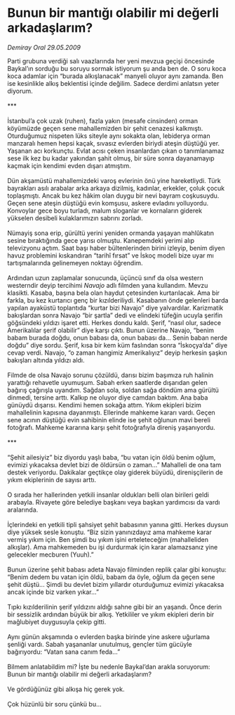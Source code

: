 # Bunun bir mantığı olabilir mi değerli arkadaşlarım?

*Demiray Oral 29.05.2009*

<div class="taraf_structure_2col_1zq">
<div class="margen_n">



 <p>Parti grubuna verdiği salı vaazlarında her yeni mevzua geçişi öncesinde Baykal’ın sorduğu bu soruyu sormak istiyorum şu anda ben de. O soru koca koca adamlar için “burada alkışlanacak” manyeli oluyor aynı zamanda. Ben ise kesinlikle alkış beklentisi içinde değilim. Sadece derdimi anlatsın yeter diyorum. <br/><br/>*** <br/><br/>İstanbul’a çok uzak (ruhen), fazla yakın (mesafe cinsinden) orman köyümüzde geçen sene mahallemizden bir şehit cenazesi kalkmıştı. Oturduğumuz nispeten lüks siteyle aynı sokakta olan, lebiderya orman manzaralı hemen hepsi kaçak, sıvasız evlerden biriydi ateşin düştüğü yer. Yaşanan acı korkunçtu. Evlat acısı çeken insanlardan çıkan o tanımlanamaz sese ilk kez bu kadar yakından şahit olmuş, bir süre sonra dayanamayıp kaçmak için kendimi evden dışarı atmıştım. <br/><br/>Dün akşamüstü mahallemizdeki varoş evlerinin önü yine hareketliydi. Türk bayrakları asılı arabalar arka arkaya dizilmiş, kadınlar, erkekler, çoluk çocuk toplaşmıştı. Ancak bu kez hâkim olan duygu bir nevi bayram coşkusuydu. Geçen sene ateşin düştüğü evin komşusu, askere evladını yolluyordu. Konvoylar gece boyu turladı, malum sloganlar ve kornaların giderek yükselen desibeli kulaklarımızın sabrını zorladı. <br/><br/>Nümayiş sona erip, gürültü yerini yeniden ormanda yaşayan mahlûkatın sesine bıraktığında gece yarısı olmuştu. Kanepemdeki yerimi alıp televizyonu açtım. Saat başı haber bültenlerinden birini izleyip, benim diyen havuz problemini kıskandıran “tarihî fırsat” ve İskoç modeli bize uyar mı tartışmalarında gelinemeyen noktayı öğrendim. <br/><br/>Ardından uzun zaplamalar sonucunda, üçüncü sınıf da olsa western westerndir deyip tercihimi <i>Navajo</i> adlı filmden yana kullandım. Mevzu klasikti. Kasaba, başına bela olan haydut çetesinden kurtarılacak. Ama bir farkla, bu kez kurtarıcı genç bir kızılderiliydi. Kasabanın önde gelenleri barda yapılan ayaküstü toplantıda “kurtar bizi Navajo” diye yalvardılar. Karizmatik bakışlardan sonra Navajo “bir şartla” dedi ve elindeki tüfeğin ucuyla şerifin göğsündeki yıldızı işaret etti. Herkes dondu kaldı. Şerif, “nasıl olur, sadece Amerikalılar şerif olabilir” diye karşı çıktı. Bunun üzerine Navajo, “benim babam burada doğdu, onun babası da, onun babası da... Senin baban nerde doğdu” diye sordu. Şerif, kısa bir kem küm faslından sonra “İskoçya’da” diye cevap verdi. Navajo, “o zaman hangimiz Amerikalıyız” deyip herkesin şaşkın bakışları altında yıldızı aldı. <br/><br/>Filmde de olsa Navajo sorunu çözüldü, darısı bizim başımıza ruh halinin yarattığı rehavetle uyumuşum. Sabah erken saatlerde dışarıdan gelen bağırış çağırışla uyandım. Sağdan sola, soldan sağa döndüm ama gürültü dinmedi, tersine arttı. Kalkıp ne oluyor diye camdan baktım. Ana baba günüydü dışarısı. Kendimi hemen sokağa attım. Yıkım ekipleri bizim mahallelinin kapısına dayanmıştı. Ellerinde mahkeme kararı vardı. Geçen sene acının düştüğü evin sahibinin elinde ise şehit oğlunun mavi bereli fotoğrafı. Mahkeme kararına karşı şehit fotoğrafıyla direniş yaşanıyordu. <br/><br/>*** <br/><br/>“Şehit ailesiyiz” biz diyordu yaşlı baba, “bu vatan için öldü benim oğlum, evimizi yıkacaksa devlet bizi de öldürsün o zaman...” Mahalleli de ona tam destek veriyordu. Dakikalar geçtikçe olay giderek büyüdü, direnişçilerin de yıkım ekiplerinin de sayısı arttı. <br/><br/>O sırada her hallerinden yetkili insanlar oldukları belli olan birileri geldi arabayla. Rivayete göre belediye başkanı veya başkan yardımcısı da vardı aralarında. <br/><br/>İçlerindeki en yetkili tipli şahsiyet şehit babasının yanına gitti. Herkes duysun diye yüksek sesle konuştu. “Biz sizin yanınızdayız ama mahkeme karar vermiş yıkım için. Ben şimdi bu yıkım işini erteleteceğim (mahalleliden alkışlar). Ama mahkemeden bu işi durdurmak için karar alamazsanız yine gelecekler mecburen (Yuuh).” <br/><br/>Bunun üzerine şehit babası adeta Navajo filminden replik çalar gibi konuştu: “Benim dedem bu vatan için öldü, babam da öyle, oğlum da geçen sene şehit düştü... Şimdi bu devlet bizim yıllardır oturduğumuz evimizi yıkacaksa ancak içinde biz varken yıkar...” <br/><br/>Tıpkı kızılderilinin şerif yıldızını aldığı sahne gibi bir an yaşandı. Önce derin bir sessizlik ardından büyük bir alkış. Yetkililer ve yıkım ekipleri derin bir mağlubiyet duygusuyla çekip gitti. <br/><br/>Aynı günün akşamında o evlerden başka birinde yine askere uğurlama şenliği vardı. Sabah yaşananlar unutulmuş, gençler tüm gücüyle bağırıyordu: “Vatan sana canım feda...” <br/><br/>Bilmem anlatabildim mi? İşte bu nedenle Baykal’dan arakla soruyorum: Bunun bir mantığı olabilir mi değerli arkadaşlarım? <br/><br/>Ve gördüğünüz gibi alkışa hiç gerek yok. <br/><br/>Çok hüzünlü bir soru çünkü bu...</p>
<br/>
<br/>
<br/>



<br/>


<div id="taraf_not">
</div>

</div>


</div>

